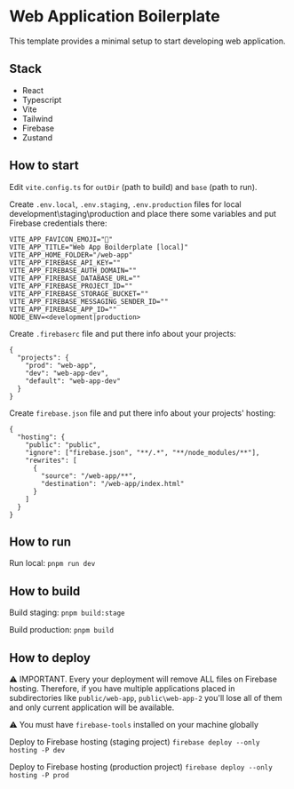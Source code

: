 # Web Application Boilerplate

This template provides a minimal setup to start developing web application.

## Stack
- React
- Typescript
- Vite
- Tailwind
- Firebase
- Zustand

## How to start

Edit `vite.config.ts` for `outDir` (path to build) and `base` (path to run).

Create `.env.local`, `.env.staging`, `.env.production` files for local development\staging\production and place there some variables and put Firebase credentials there:
```
VITE_APP_FAVICON_EMOJI="👑"
VITE_APP_TITLE="Web App Boilderplate [local]"
VITE_APP_HOME_FOLDER="/web-app"
VITE_APP_FIREBASE_API_KEY=""
VITE_APP_FIREBASE_AUTH_DOMAIN=""
VITE_APP_FIREBASE_DATABASE_URL=""
VITE_APP_FIREBASE_PROJECT_ID=""
VITE_APP_FIREBASE_STORAGE_BUCKET=""
VITE_APP_FIREBASE_MESSAGING_SENDER_ID=""
VITE_APP_FIREBASE_APP_ID=""
NODE_ENV=<development|production>
```

Create `.firebaserc` file and put there info about your projects:
```
{
  "projects": {
    "prod": "web-app",
    "dev": "web-app-dev",
    "default": "web-app-dev"
  }
}
```

Create `firebase.json` file and put there info about your projects' hosting:
```
{
  "hosting": {
    "public": "public",
    "ignore": ["firebase.json", "**/.*", "**/node_modules/**"],
    "rewrites": [
      {
        "source": "/web-app/**",
        "destination": "/web-app/index.html"
      }
    ]
  }
}
```

## How to run

Run local:
`pnpm run dev` 

## How to build

Build staging:
`pnpm build:stage`

Build production:
`pnpm build`

## How to deploy

⚠️ IMPORTANT. Every your deployment will remove ALL files on Firebase hosting. Therefore, if you have multiple applications placed in subdirectories like `public/web-app`, `public\web-app-2` you'll lose all of them and only current application will be available.

⚠️ You must have `firebase-tools` installed on your machine globally

Deploy to Firebase hosting (staging project)
`firebase deploy --only hosting -P dev`

Deploy to Firebase hosting (production project)
`firebase deploy --only hosting -P prod`
